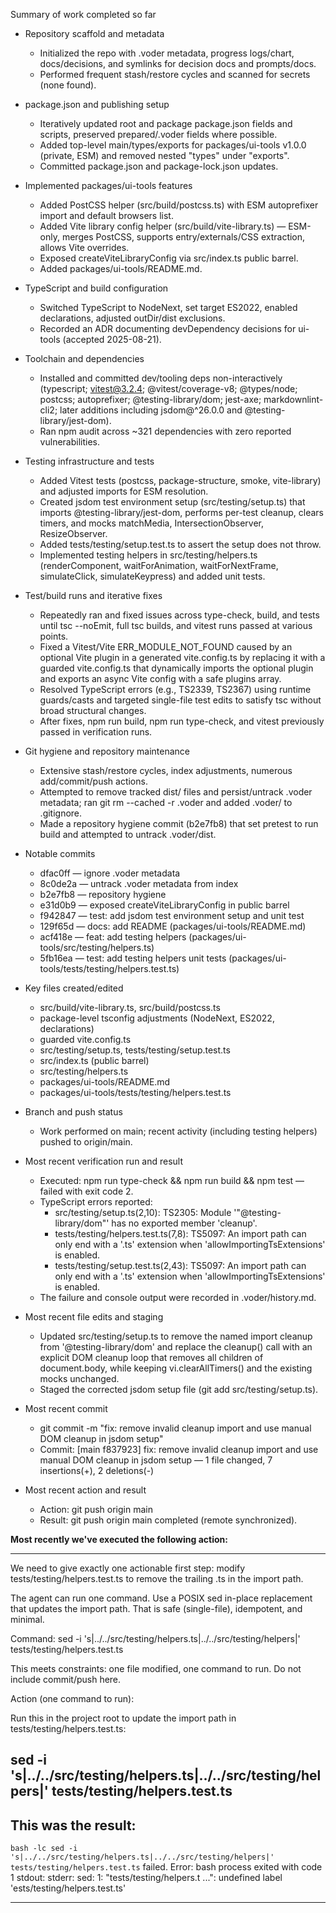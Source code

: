 Summary of work completed so far

- Repository scaffold and metadata
  - Initialized the repo with .voder metadata, progress logs/chart, docs/decisions, and symlinks for decision docs and prompts/docs.
  - Performed frequent stash/restore cycles and scanned for secrets (none found).

- package.json and publishing setup
  - Iteratively updated root and package package.json fields and scripts, preserved prepared/.voder fields where possible.
  - Added top-level main/types/exports for packages/ui-tools v1.0.0 (private, ESM) and removed nested "types" under "exports".
  - Committed package.json and package-lock.json updates.

- Implemented packages/ui-tools features
  - Added PostCSS helper (src/build/postcss.ts) with ESM autoprefixer import and default browsers list.
  - Added Vite library config helper (src/build/vite-library.ts) — ESM-only, merges PostCSS, supports entry/externals/CSS extraction, allows Vite overrides.
  - Exposed createViteLibraryConfig via src/index.ts public barrel.
  - Added packages/ui-tools/README.md.

- TypeScript and build configuration
  - Switched TypeScript to NodeNext, set target ES2022, enabled declarations, adjusted outDir/dist exclusions.
  - Recorded an ADR documenting devDependency decisions for ui-tools (accepted 2025-08-21).

- Toolchain and dependencies
  - Installed and committed dev/tooling deps non-interactively (typescript; vitest@3.2.4; @vitest/coverage-v8; @types/node; postcss; autoprefixer; @testing-library/dom; jest-axe; markdownlint-cli2; later additions including jsdom@^26.0.0 and @testing-library/jest-dom).
  - Ran npm audit across ~321 dependencies with zero reported vulnerabilities.

- Testing infrastructure and tests
  - Added Vitest tests (postcss, package-structure, smoke, vite-library) and adjusted imports for ESM resolution.
  - Created jsdom test environment setup (src/testing/setup.ts) that imports @testing-library/jest-dom, performs per-test cleanup, clears timers, and mocks matchMedia, IntersectionObserver, ResizeObserver.
  - Added tests/testing/setup.test.ts to assert the setup does not throw.
  - Implemented testing helpers in src/testing/helpers.ts (renderComponent, waitForAnimation, waitForNextFrame, simulateClick, simulateKeypress) and added unit tests.

- Test/build runs and iterative fixes
  - Repeatedly ran and fixed issues across type-check, build, and tests until tsc --noEmit, full tsc builds, and vitest runs passed at various points.
  - Fixed a Vitest/Vite ERR_MODULE_NOT_FOUND caused by an optional Vite plugin in a generated vite.config.ts by replacing it with a guarded vite.config.ts that dynamically imports the optional plugin and exports an async Vite config with a safe plugins array.
  - Resolved TypeScript errors (e.g., TS2339, TS2367) using runtime guards/casts and targeted single-file test edits to satisfy tsc without broad structural changes.
  - After fixes, npm run build, npm run type-check, and vitest previously passed in verification runs.

- Git hygiene and repository maintenance
  - Extensive stash/restore cycles, index adjustments, numerous add/commit/push actions.
  - Attempted to remove tracked dist/ files and persist/untrack .voder metadata; ran git rm --cached -r .voder and added .voder/ to .gitignore.
  - Made a repository hygiene commit (b2e7fb8) that set pretest to run build and attempted to untrack .voder/dist.

- Notable commits
  - dfac0ff — ignore .voder metadata
  - 8c0de2a — untrack .voder metadata from index
  - b2e7fb8 — repository hygiene
  - e31d0b9 — exposed createViteLibraryConfig in public barrel
  - f942847 — test: add jsdom test environment setup and unit test
  - 129f65d — docs: add README (packages/ui-tools/README.md)
  - acf418e — feat: add testing helpers (packages/ui-tools/src/testing/helpers.ts)
  - 5fb16ea — test: add testing helpers unit tests (packages/ui-tools/tests/testing/helpers.test.ts)

- Key files created/edited
  - src/build/vite-library.ts, src/build/postcss.ts
  - package-level tsconfig adjustments (NodeNext, ES2022, declarations)
  - guarded vite.config.ts
  - src/testing/setup.ts, tests/testing/setup.test.ts
  - src/index.ts (public barrel)
  - src/testing/helpers.ts
  - packages/ui-tools/README.md
  - packages/ui-tools/tests/testing/helpers.test.ts

- Branch and push status
  - Work performed on main; recent activity (including testing helpers) pushed to origin/main.

- Most recent verification run and result
  - Executed: npm run type-check && npm run build && npm test — failed with exit code 2.
  - TypeScript errors reported:
    - src/testing/setup.ts(2,10): TS2305: Module '"@testing-library/dom"' has no exported member 'cleanup'.
    - tests/testing/helpers.test.ts(7,8): TS5097: An import path can only end with a '.ts' extension when 'allowImportingTsExtensions' is enabled.
    - tests/testing/setup.test.ts(2,43): TS5097: An import path can only end with a '.ts' extension when 'allowImportingTsExtensions' is enabled.
  - The failure and console output were recorded in .voder/history.md.

- Most recent file edits and staging
  - Updated src/testing/setup.ts to remove the named import cleanup from '@testing-library/dom' and replace the cleanup() call with an explicit DOM cleanup loop that removes all children of document.body, while keeping vi.clearAllTimers() and the existing mocks unchanged.
  - Staged the corrected jsdom setup file (git add src/testing/setup.ts).

- Most recent commit
  - git commit -m "fix: remove invalid cleanup import and use manual DOM cleanup in jsdom setup"
  - Commit: [main f837923] fix: remove invalid cleanup import and use manual DOM cleanup in jsdom setup — 1 file changed, 7 insertions(+), 2 deletions(-)

- Most recent action and result
  - Action: git push origin main
  - Result: git push origin main completed (remote synchronized).

**Most recently we've executed the following action:**

---
<scratchpad>
We need to give exactly one actionable first step: modify tests/testing/helpers.test.ts to remove the trailing .ts in the import path.

The agent can run one command. Use a POSIX sed in-place replacement that updates the import path. That is safe (single-file), idempotent, and minimal.

Command:
sed -i 's|../../src/testing/helpers.ts|../../src/testing/helpers|' tests/testing/helpers.test.ts

This meets constraints: one file modified, one command to run. Do not include commit/push here.
</scratchpad>

Action (one command to run):

Run this in the project root to update the import path in tests/testing/helpers.test.ts:

sed -i 's|../../src/testing/helpers.ts|../../src/testing/helpers|' tests/testing/helpers.test.ts
---

**This was the result:**
---
`bash -lc sed -i 's|../../src/testing/helpers.ts|../../src/testing/helpers|' tests/testing/helpers.test.ts` failed.
Error:
bash process exited with code 1
stdout: 
stderr: sed: 1: "tests/testing/helpers.t ...": undefined label 'ests/testing/helpers.test.ts'

---
